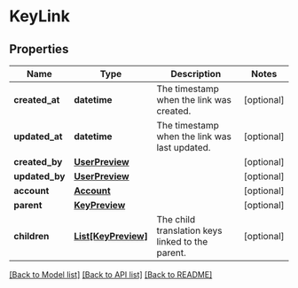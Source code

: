 # KeyLink

## Properties
Name | Type | Description | Notes
------------ | ------------- | ------------- | -------------
**created_at** | **datetime** | The timestamp when the link was created. | [optional] 
**updated_at** | **datetime** | The timestamp when the link was last updated. | [optional] 
**created_by** | [**UserPreview**](UserPreview.md) |  | [optional] 
**updated_by** | [**UserPreview**](UserPreview.md) |  | [optional] 
**account** | [**Account**](Account.md) |  | [optional] 
**parent** | [**KeyPreview**](KeyPreview.md) |  | [optional] 
**children** | [**List[KeyPreview]**](KeyPreview.md) | The child translation keys linked to the parent. | [optional] 

[[Back to Model list]](../README.md#documentation-for-models) [[Back to API list]](../README.md#documentation-for-api-endpoints) [[Back to README]](../README.md)


